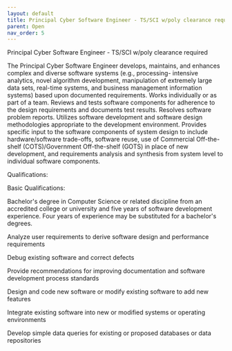 ```yaml
---
layout: default
title: Principal Cyber Software Engineer - TS/SCI w/poly clearance required
parent: Open
nav_order: 5
---
```


Principal Cyber Software Engineer - TS/SCI w/poly clearance required

The Principal Cyber Software Engineer develops, maintains, and enhances complex and diverse software systems (e.g., processing- intensive analytics, novel algorithm development, manipulation of extremely large data sets, real-time systems, and business management information systems) based upon documented requirements. Works individually or as part of a team. Reviews and tests software components for adherence to the design requirements and documents test results. Resolves software problem reports. Utilizes software development and software design methodologies appropriate to the development environment. Provides specific input to the software components of system design to include hardware/software trade-offs, software reuse, use of Commercial Off-the-shelf (COTS)/Government Off-the-shelf (GOTS) in place of new development, and requirements analysis and synthesis from system level to individual software components.

Qualifications:

Basic Qualifications:

Bachelor's degree in Computer Science or related discipline from an accredited college or university and five years of software development experience. Four years of experience may be substituted for a bachelor's degrees.

Analyze user requirements to derive software design and performance requirements

Debug existing software and correct defects

Provide recommendations for improving documentation and software development process standards

Design and code new software or modify existing software to add new features

Integrate existing software into new or modified systems or operating environments

Develop simple data queries for existing or proposed databases or data repositories
